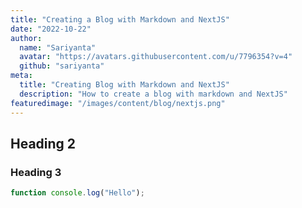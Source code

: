 ```yaml
---
title: "Creating a Blog with Markdown and NextJS"
date: "2022-10-22"
author:
  name: "Sariyanta"
  avatar: "https://avatars.githubusercontent.com/u/7796354?v=4"
  github: "sariyanta"
meta:
  title: "Creating Blog with Markdown and NextJS"
  description: "How to create a blog with markdown and NextJS"
featuredimage: "/images/content/blog/nextjs.png"
---
```


## Heading 2

### Heading 3

```js
function console.log("Hello");
```
